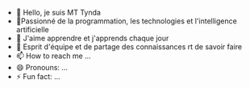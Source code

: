 - 👋 Hello, je suis MT Tynda
- 👀Passionné de la programmation, les technologies et l'intelligence artificielle 
- 🌱 J'aime apprendre et j'apprends chaque jour
- 💞️ Esprit d'équipe et de partage des connaissances rt de savoir faire 
- 📫 How to reach me ...
- 😄 Pronouns: ...
- ⚡ Fun fact: ...

<!---
TyndaM/TyndaM is a ✨ special ✨ repository because its `README.md` (this file) appears on your GitHub profile.
You can click the Preview link to take a look at your changes.
--->
